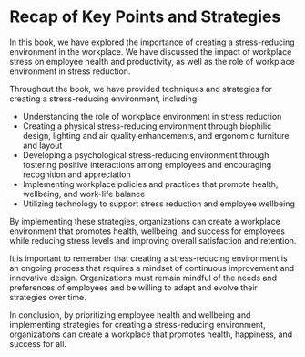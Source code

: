 # Recap of Key Points and Strategies

In this book, we have explored the importance of creating a stress-reducing environment in the workplace. We have discussed the impact of workplace stress on employee health and productivity, as well as the role of workplace environment in stress reduction.

Throughout the book, we have provided techniques and strategies for creating a stress-reducing environment, including:

* Understanding the role of workplace environment in stress reduction
* Creating a physical stress-reducing environment through biophilic design, lighting and air quality enhancements, and ergonomic furniture and layout
* Developing a psychological stress-reducing environment through fostering positive interactions among employees and encouraging recognition and appreciation
* Implementing workplace policies and practices that promote health, wellbeing, and work-life balance
* Utilizing technology to support stress reduction and employee wellbeing

By implementing these strategies, organizations can create a workplace environment that promotes health, wellbeing, and success for employees while reducing stress levels and improving overall satisfaction and retention.

It is important to remember that creating a stress-reducing environment is an ongoing process that requires a mindset of continuous improvement and innovative design. Organizations must remain mindful of the needs and preferences of employees and be willing to adapt and evolve their strategies over time.

In conclusion, by prioritizing employee health and wellbeing and implementing strategies for creating a stress-reducing environment, organizations can create a workplace that promotes health, happiness, and success for all.
